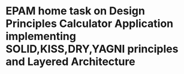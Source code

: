 # EPAM home task on Design Principles Calculator Application implementing SOLID,KISS,DRY,YAGNI principles and Layered Architecture
